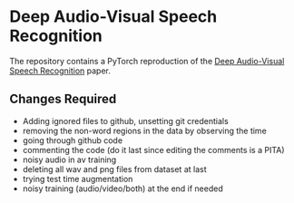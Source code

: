 # Deep Audio-Visual Speech Recognition

The repository contains a PyTorch reproduction of the [Deep Audio-Visual Speech Recognition](https://arxiv.org/abs/1809.02108) paper.


## Changes Required
- Adding ignored files to github, unsetting git credentials
- removing the non-word regions in the data by observing the time
- going through github code
- commenting the code (do it last since editing the comments is a PITA)
- noisy audio in av training
- deleting all wav and png files from dataset at last
- trying test time augmentation
- noisy training (audio/video/both) at the end if needed